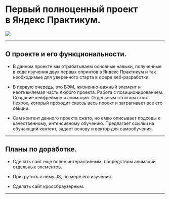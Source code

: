 # **Первый полноценный проект </br>в Яндекс Практикум.**
![](https://github.com/AVEINDOMINUSNOX/how-to-learn/blob/5dbb0b525553b4af1992d71a2468a39297e8b585/gif%20for%20readme.gif)
***

## О проекте и его функциональности.

  - В данном проекте мы отрабатываем основные навыки, полученные в ходе изучения двух первых спринтов в Яндекс Практикум и так необходимые для уверенного старта в сфере веб-разработки.

  - В первую очередь, это БЭМ, жизненно-важный элемент и неотъемлемая часть любого проекта. Работа с позиционированием. Создание кейфреймов и анимаций. Отдельным столпом стоит flexbox, который проходит сквозь весь проект и затрагивает все его секции.

   - Сам контент данного проекта сжато, но емко описывает подходы к качественному, интенсивному обучению. Предлагает ссылки на обучающий контент, задает основу и вектор для самообучения.
***

## Планы по доработке.

- Сделать сайт еще более интерактивным, посредством анимации отдельных элементов.

- Прикрутить к нему JS, по мере его изучения.

- Сделать сайт кроссбраузерным.
***



